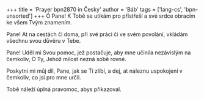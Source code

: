 +++
title = 'Prayer bpn2870 in Česky'
author = 'Báb'
tags = ['lang-cs', 'bpn-unsorted']
+++
Ó Pane! K Tobě se utíkám pro přístřeší a své srdce obracím ke všem Tvým znamením.

Pane! At na cestách či doma, při své práci či ve svém povolání, vkládám všechnu svou důvěru v Tebe.

Pane! Uděl mi Svou pomoc, jež postačuje, aby mne učinila nezávislým na čemkoliv, Ó Ty, Jehož milost nezná sobě rovné.

Poskytni mi můj díl, Pane, jak se Ti zlíbí, a dej, at naleznu uspokojení v čemkoliv, co jsi pro mne určil.

Tobě náleží úplná pravomoc, abys přikazoval.
